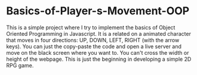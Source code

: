 # Basics-of-Player-s-Movement-OOP

This is a simple project where I try to implement the basics of Object Oriented Programming in Javascript. It is a related on a animated character that moves in four directions: UP, DOWN, LEFT, RIGHT (with the arrow keys). You can just the copy-paste the code and open a live server and move on the black screen where you want to. You can't cross the width or height of the webpage. This is just the beginning in developing a simple 2D RPG game.
